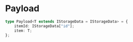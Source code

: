# Payload

```ts
type Payload<T extends IStorageData = IStorageData> = {
    itemId: IStorageData["id"];
    item: T;
};
```


